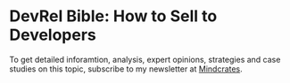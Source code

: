 # DevRel Bible: How to Sell to Developers

To get detailed inforamtion, analysis, expert opinions, strategies and case studies on this topic, subscribe to my newsletter at [Mindcrates](https://codingnninja.substack.com).